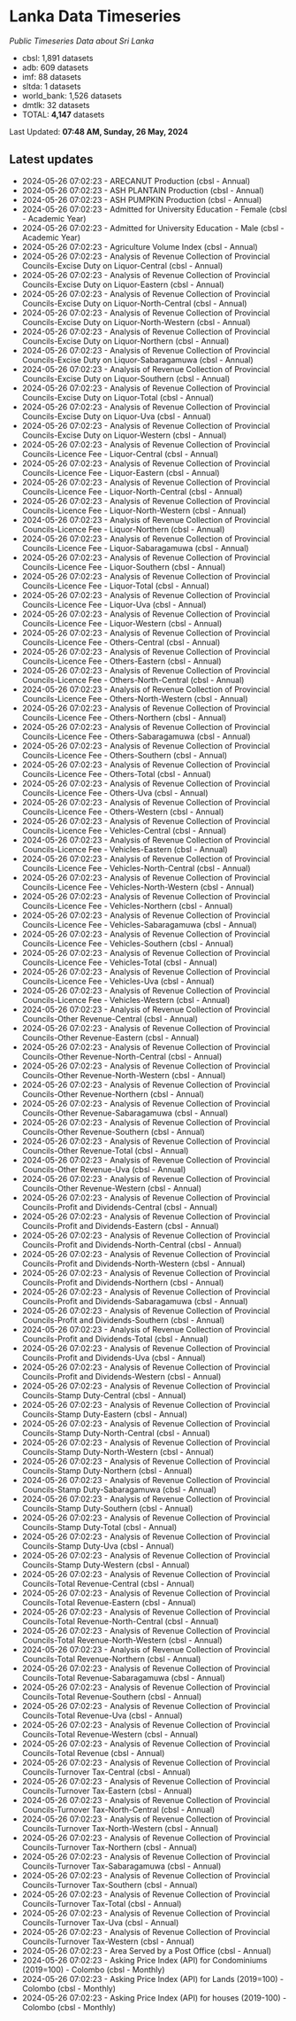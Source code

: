 # Lanka Data Timeseries
*Public Timeseries Data about Sri Lanka*

* cbsl: 1,891 datasets
* adb: 609 datasets
* imf: 88 datasets
* sltda: 1 datasets
* world_bank: 1,526 datasets
* dmtlk: 32 datasets
* TOTAL: **4,147** datasets

Last Updated: **07:48 AM, Sunday, 26 May, 2024**

## Latest updates

* 2024-05-26 07:02:23 - ARECANUT Production (cbsl - Annual)
* 2024-05-26 07:02:23 - ASH PLANTAIN Production (cbsl - Annual)
* 2024-05-26 07:02:23 - ASH PUMPKIN Production (cbsl - Annual)
* 2024-05-26 07:02:23 - Admitted for University Education - Female (cbsl - Academic Year)
* 2024-05-26 07:02:23 - Admitted for University Education - Male (cbsl - Academic Year)
* 2024-05-26 07:02:23 - Agriculture Volume Index (cbsl - Annual)
* 2024-05-26 07:02:23 - Analysis of Revenue Collection of Provincial Councils-Excise Duty on Liquor-Central (cbsl - Annual)
* 2024-05-26 07:02:23 - Analysis of Revenue Collection of Provincial Councils-Excise Duty on Liquor-Eastern (cbsl - Annual)
* 2024-05-26 07:02:23 - Analysis of Revenue Collection of Provincial Councils-Excise Duty on Liquor-North-Central (cbsl - Annual)
* 2024-05-26 07:02:23 - Analysis of Revenue Collection of Provincial Councils-Excise Duty on Liquor-North-Western (cbsl - Annual)
* 2024-05-26 07:02:23 - Analysis of Revenue Collection of Provincial Councils-Excise Duty on Liquor-Northern (cbsl - Annual)
* 2024-05-26 07:02:23 - Analysis of Revenue Collection of Provincial Councils-Excise Duty on Liquor-Sabaragamuwa (cbsl - Annual)
* 2024-05-26 07:02:23 - Analysis of Revenue Collection of Provincial Councils-Excise Duty on Liquor-Southern (cbsl - Annual)
* 2024-05-26 07:02:23 - Analysis of Revenue Collection of Provincial Councils-Excise Duty on Liquor-Total (cbsl - Annual)
* 2024-05-26 07:02:23 - Analysis of Revenue Collection of Provincial Councils-Excise Duty on Liquor-Uva (cbsl - Annual)
* 2024-05-26 07:02:23 - Analysis of Revenue Collection of Provincial Councils-Excise Duty on Liquor-Western (cbsl - Annual)
* 2024-05-26 07:02:23 - Analysis of Revenue Collection of Provincial Councils-Licence Fee - Liquor-Central (cbsl - Annual)
* 2024-05-26 07:02:23 - Analysis of Revenue Collection of Provincial Councils-Licence Fee - Liquor-Eastern (cbsl - Annual)
* 2024-05-26 07:02:23 - Analysis of Revenue Collection of Provincial Councils-Licence Fee - Liquor-North-Central (cbsl - Annual)
* 2024-05-26 07:02:23 - Analysis of Revenue Collection of Provincial Councils-Licence Fee - Liquor-North-Western (cbsl - Annual)
* 2024-05-26 07:02:23 - Analysis of Revenue Collection of Provincial Councils-Licence Fee - Liquor-Northern (cbsl - Annual)
* 2024-05-26 07:02:23 - Analysis of Revenue Collection of Provincial Councils-Licence Fee - Liquor-Sabaragamuwa (cbsl - Annual)
* 2024-05-26 07:02:23 - Analysis of Revenue Collection of Provincial Councils-Licence Fee - Liquor-Southern (cbsl - Annual)
* 2024-05-26 07:02:23 - Analysis of Revenue Collection of Provincial Councils-Licence Fee - Liquor-Total (cbsl - Annual)
* 2024-05-26 07:02:23 - Analysis of Revenue Collection of Provincial Councils-Licence Fee - Liquor-Uva (cbsl - Annual)
* 2024-05-26 07:02:23 - Analysis of Revenue Collection of Provincial Councils-Licence Fee - Liquor-Western (cbsl - Annual)
* 2024-05-26 07:02:23 - Analysis of Revenue Collection of Provincial Councils-Licence Fee - Others-Central (cbsl - Annual)
* 2024-05-26 07:02:23 - Analysis of Revenue Collection of Provincial Councils-Licence Fee - Others-Eastern (cbsl - Annual)
* 2024-05-26 07:02:23 - Analysis of Revenue Collection of Provincial Councils-Licence Fee - Others-North-Central (cbsl - Annual)
* 2024-05-26 07:02:23 - Analysis of Revenue Collection of Provincial Councils-Licence Fee - Others-North-Western (cbsl - Annual)
* 2024-05-26 07:02:23 - Analysis of Revenue Collection of Provincial Councils-Licence Fee - Others-Northern (cbsl - Annual)
* 2024-05-26 07:02:23 - Analysis of Revenue Collection of Provincial Councils-Licence Fee - Others-Sabaragamuwa (cbsl - Annual)
* 2024-05-26 07:02:23 - Analysis of Revenue Collection of Provincial Councils-Licence Fee - Others-Southern (cbsl - Annual)
* 2024-05-26 07:02:23 - Analysis of Revenue Collection of Provincial Councils-Licence Fee - Others-Total (cbsl - Annual)
* 2024-05-26 07:02:23 - Analysis of Revenue Collection of Provincial Councils-Licence Fee - Others-Uva (cbsl - Annual)
* 2024-05-26 07:02:23 - Analysis of Revenue Collection of Provincial Councils-Licence Fee - Others-Western (cbsl - Annual)
* 2024-05-26 07:02:23 - Analysis of Revenue Collection of Provincial Councils-Licence Fee - Vehicles-Central (cbsl - Annual)
* 2024-05-26 07:02:23 - Analysis of Revenue Collection of Provincial Councils-Licence Fee - Vehicles-Eastern (cbsl - Annual)
* 2024-05-26 07:02:23 - Analysis of Revenue Collection of Provincial Councils-Licence Fee - Vehicles-North-Central (cbsl - Annual)
* 2024-05-26 07:02:23 - Analysis of Revenue Collection of Provincial Councils-Licence Fee - Vehicles-North-Western (cbsl - Annual)
* 2024-05-26 07:02:23 - Analysis of Revenue Collection of Provincial Councils-Licence Fee - Vehicles-Northern (cbsl - Annual)
* 2024-05-26 07:02:23 - Analysis of Revenue Collection of Provincial Councils-Licence Fee - Vehicles-Sabaragamuwa (cbsl - Annual)
* 2024-05-26 07:02:23 - Analysis of Revenue Collection of Provincial Councils-Licence Fee - Vehicles-Southern (cbsl - Annual)
* 2024-05-26 07:02:23 - Analysis of Revenue Collection of Provincial Councils-Licence Fee - Vehicles-Total (cbsl - Annual)
* 2024-05-26 07:02:23 - Analysis of Revenue Collection of Provincial Councils-Licence Fee - Vehicles-Uva (cbsl - Annual)
* 2024-05-26 07:02:23 - Analysis of Revenue Collection of Provincial Councils-Licence Fee - Vehicles-Western (cbsl - Annual)
* 2024-05-26 07:02:23 - Analysis of Revenue Collection of Provincial Councils-Other Revenue-Central (cbsl - Annual)
* 2024-05-26 07:02:23 - Analysis of Revenue Collection of Provincial Councils-Other Revenue-Eastern (cbsl - Annual)
* 2024-05-26 07:02:23 - Analysis of Revenue Collection of Provincial Councils-Other Revenue-North-Central (cbsl - Annual)
* 2024-05-26 07:02:23 - Analysis of Revenue Collection of Provincial Councils-Other Revenue-North-Western (cbsl - Annual)
* 2024-05-26 07:02:23 - Analysis of Revenue Collection of Provincial Councils-Other Revenue-Northern (cbsl - Annual)
* 2024-05-26 07:02:23 - Analysis of Revenue Collection of Provincial Councils-Other Revenue-Sabaragamuwa (cbsl - Annual)
* 2024-05-26 07:02:23 - Analysis of Revenue Collection of Provincial Councils-Other Revenue-Southern (cbsl - Annual)
* 2024-05-26 07:02:23 - Analysis of Revenue Collection of Provincial Councils-Other Revenue-Total (cbsl - Annual)
* 2024-05-26 07:02:23 - Analysis of Revenue Collection of Provincial Councils-Other Revenue-Uva (cbsl - Annual)
* 2024-05-26 07:02:23 - Analysis of Revenue Collection of Provincial Councils-Other Revenue-Western (cbsl - Annual)
* 2024-05-26 07:02:23 - Analysis of Revenue Collection of Provincial Councils-Profit and Dividends-Central (cbsl - Annual)
* 2024-05-26 07:02:23 - Analysis of Revenue Collection of Provincial Councils-Profit and Dividends-Eastern (cbsl - Annual)
* 2024-05-26 07:02:23 - Analysis of Revenue Collection of Provincial Councils-Profit and Dividends-North-Central (cbsl - Annual)
* 2024-05-26 07:02:23 - Analysis of Revenue Collection of Provincial Councils-Profit and Dividends-North-Western (cbsl - Annual)
* 2024-05-26 07:02:23 - Analysis of Revenue Collection of Provincial Councils-Profit and Dividends-Northern (cbsl - Annual)
* 2024-05-26 07:02:23 - Analysis of Revenue Collection of Provincial Councils-Profit and Dividends-Sabaragamuwa (cbsl - Annual)
* 2024-05-26 07:02:23 - Analysis of Revenue Collection of Provincial Councils-Profit and Dividends-Southern (cbsl - Annual)
* 2024-05-26 07:02:23 - Analysis of Revenue Collection of Provincial Councils-Profit and Dividends-Total (cbsl - Annual)
* 2024-05-26 07:02:23 - Analysis of Revenue Collection of Provincial Councils-Profit and Dividends-Uva (cbsl - Annual)
* 2024-05-26 07:02:23 - Analysis of Revenue Collection of Provincial Councils-Profit and Dividends-Western (cbsl - Annual)
* 2024-05-26 07:02:23 - Analysis of Revenue Collection of Provincial Councils-Stamp Duty-Central (cbsl - Annual)
* 2024-05-26 07:02:23 - Analysis of Revenue Collection of Provincial Councils-Stamp Duty-Eastern (cbsl - Annual)
* 2024-05-26 07:02:23 - Analysis of Revenue Collection of Provincial Councils-Stamp Duty-North-Central (cbsl - Annual)
* 2024-05-26 07:02:23 - Analysis of Revenue Collection of Provincial Councils-Stamp Duty-North-Western (cbsl - Annual)
* 2024-05-26 07:02:23 - Analysis of Revenue Collection of Provincial Councils-Stamp Duty-Northern (cbsl - Annual)
* 2024-05-26 07:02:23 - Analysis of Revenue Collection of Provincial Councils-Stamp Duty-Sabaragamuwa (cbsl - Annual)
* 2024-05-26 07:02:23 - Analysis of Revenue Collection of Provincial Councils-Stamp Duty-Southern (cbsl - Annual)
* 2024-05-26 07:02:23 - Analysis of Revenue Collection of Provincial Councils-Stamp Duty-Total (cbsl - Annual)
* 2024-05-26 07:02:23 - Analysis of Revenue Collection of Provincial Councils-Stamp Duty-Uva (cbsl - Annual)
* 2024-05-26 07:02:23 - Analysis of Revenue Collection of Provincial Councils-Stamp Duty-Western (cbsl - Annual)
* 2024-05-26 07:02:23 - Analysis of Revenue Collection of Provincial Councils-Total Revenue-Central (cbsl - Annual)
* 2024-05-26 07:02:23 - Analysis of Revenue Collection of Provincial Councils-Total Revenue-Eastern (cbsl - Annual)
* 2024-05-26 07:02:23 - Analysis of Revenue Collection of Provincial Councils-Total Revenue-North-Central (cbsl - Annual)
* 2024-05-26 07:02:23 - Analysis of Revenue Collection of Provincial Councils-Total Revenue-North-Western (cbsl - Annual)
* 2024-05-26 07:02:23 - Analysis of Revenue Collection of Provincial Councils-Total Revenue-Northern (cbsl - Annual)
* 2024-05-26 07:02:23 - Analysis of Revenue Collection of Provincial Councils-Total Revenue-Sabaragamuwa (cbsl - Annual)
* 2024-05-26 07:02:23 - Analysis of Revenue Collection of Provincial Councils-Total Revenue-Southern (cbsl - Annual)
* 2024-05-26 07:02:23 - Analysis of Revenue Collection of Provincial Councils-Total Revenue-Uva (cbsl - Annual)
* 2024-05-26 07:02:23 - Analysis of Revenue Collection of Provincial Councils-Total Revenue-Western (cbsl - Annual)
* 2024-05-26 07:02:23 - Analysis of Revenue Collection of Provincial Councils-Total Revenue (cbsl - Annual)
* 2024-05-26 07:02:23 - Analysis of Revenue Collection of Provincial Councils-Turnover Tax-Central (cbsl - Annual)
* 2024-05-26 07:02:23 - Analysis of Revenue Collection of Provincial Councils-Turnover Tax-Eastern (cbsl - Annual)
* 2024-05-26 07:02:23 - Analysis of Revenue Collection of Provincial Councils-Turnover Tax-North-Central (cbsl - Annual)
* 2024-05-26 07:02:23 - Analysis of Revenue Collection of Provincial Councils-Turnover Tax-North-Western (cbsl - Annual)
* 2024-05-26 07:02:23 - Analysis of Revenue Collection of Provincial Councils-Turnover Tax-Northern (cbsl - Annual)
* 2024-05-26 07:02:23 - Analysis of Revenue Collection of Provincial Councils-Turnover Tax-Sabaragamuwa (cbsl - Annual)
* 2024-05-26 07:02:23 - Analysis of Revenue Collection of Provincial Councils-Turnover Tax-Southern (cbsl - Annual)
* 2024-05-26 07:02:23 - Analysis of Revenue Collection of Provincial Councils-Turnover Tax-Total (cbsl - Annual)
* 2024-05-26 07:02:23 - Analysis of Revenue Collection of Provincial Councils-Turnover Tax-Uva (cbsl - Annual)
* 2024-05-26 07:02:23 - Analysis of Revenue Collection of Provincial Councils-Turnover Tax-Western (cbsl - Annual)
* 2024-05-26 07:02:23 - Area Served by a Post Office (cbsl - Annual)
* 2024-05-26 07:02:23 - Asking Price Index (API) for Condominiums (2019=100) - Colombo (cbsl - Monthly)
* 2024-05-26 07:02:23 - Asking Price Index (API) for Lands (2019=100) - Colombo (cbsl - Monthly)
* 2024-05-26 07:02:23 - Asking Price Index (API) for houses (2019-100) - Colombo (cbsl - Monthly)